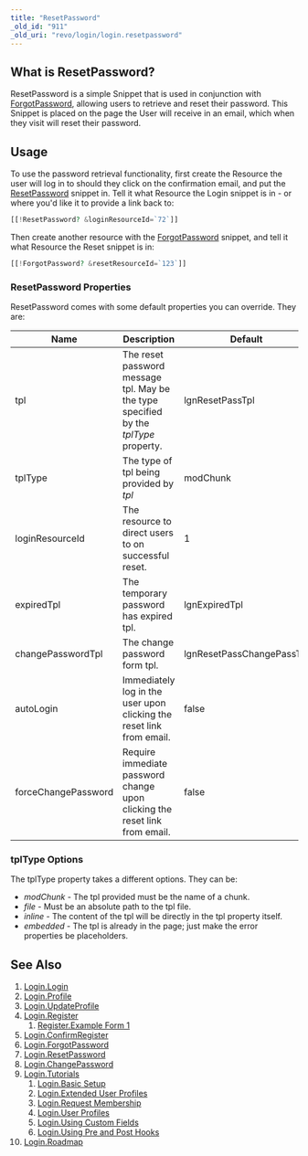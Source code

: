 ```yaml
---
title: "ResetPassword"
_old_id: "911"
_old_uri: "revo/login/login.resetpassword"
---
```


## What is ResetPassword?

ResetPassword is a simple Snippet that is used in conjunction with [ForgotPassword](extras/login/login.forgotpassword "Login.ForgotPassword"), allowing users to retrieve and reset their password. This Snippet is placed on the page the User will receive in an email, which when they visit will reset their password.

## Usage

To use the password retrieval functionality, first create the Resource the
user will log in to should they click on the confirmation email, and put
the [ResetPassword](extras/login/login.resetpassword "Login.ResetPassword") snippet in. Tell it what Resource the Login snippet is
in - or where you'd like it to provide a link back to:

``` php
[[!ResetPassword? &loginResourceId=`72`]]
```

Then create another resource with the [ForgotPassword](extras/login/login.forgotpassword "Login.ForgotPassword") snippet, and tell it
what Resource the Reset snippet is in:

``` php
[[!ForgotPassword? &resetResourceId=`123`]]
```

### ResetPassword Properties

ResetPassword comes with some default properties you can override. They are:

| Name                | Description                                                                          | Default                   |
| ------------------- | ------------------------------------------------------------------------------------ | ------------------------- |
| tpl                 | The reset password message tpl. May be the type specified by the _tplType_ property. | lgnResetPassTpl           |
| tplType             | The type of tpl being provided by _tpl_                                              | modChunk                  |
| loginResourceId     | The resource to direct users to on successful reset.                                 | 1                         |
| expiredTpl          | The temporary password has expired tpl.                                              | lgnExpiredTpl             |
| changePasswordTpl   | The change password form tpl.                                                        | lgnResetPassChangePassTpl |
| autoLogin           | Immediately log in the user upon clicking the reset link from email.                 | false                     |
| forceChangePassword | Require immediate password change upon clicking the reset link from email.           | false                     |

### tplType Options

The tplType property takes a different options. They can be:

- _modChunk_ - The tpl provided must be the name of a chunk.
- _file_ - Must be an absolute path to the tpl file.
- _inline_ - The content of the tpl will be directly in the tpl property itself.
- _embedded_ - The tpl is already in the page; just make the error properties be placeholders.

## See Also

1. [Login.Login](extras/login/login)
2. [Login.Profile](extras/login/login.profile)
3. [Login.UpdateProfile](extras/login/login.updateprofile)
4. [Login.Register](extras/login/login.register)
   1. [Register.Example Form 1](extras/login/login.register/example-form-1)
5. [Login.ConfirmRegister](extras/login/login.confirmregister)
6. [Login.ForgotPassword](extras/login/login.forgotpassword)
7. [Login.ResetPassword](extras/login/login.resetpassword)
8. [Login.ChangePassword](extras/login/login.changepassword)
9. [Login.Tutorials](extras/login/login.tutorials)
    1. [Login.Basic Setup](extras/login/login.tutorials/basic-setup)
    2. [Login.Extended User Profiles](extras/login/login.tutorials/extended-user-profiles)
    3. [Login.Request Membership](extras/login/login.tutorials/request-membership)
    4. [Login.User Profiles](extras/login/login.tutorials/user-profiles)
    5. [Login.Using Custom Fields](extras/login/login.tutorials/using-custom-fields)
    6. [Login.Using Pre and Post Hooks](extras/login/login.tutorials/using-pre-and-post-hooks)
10. [Login.Roadmap](extras/login/login.roadmap)
